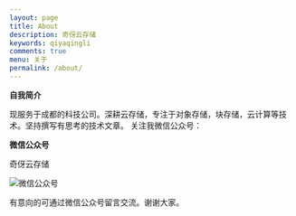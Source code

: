 ```yaml
---
layout: page
title: About
description: 奇伢云存储
keywords: qiyaqingli
comments: true
menu: 关于
permalink: /about/
---
```


**自我简介**

现服务于成都的科技公司。深耕云存储，专注于对象存储，块存储，云计算等技术。坚持撰写有思考的技术文章。
关注我微信公众号：

**微信公众号**

奇伢云存储

![微信公众号](https://upload-images.jianshu.io/upload_images/14414032-1c5fafa645a08a53.png?imageMogr2/auto-orient/strip%7CimageView2/2/w/1240)

有意向的可通过微信公众号留言交流。谢谢大家。